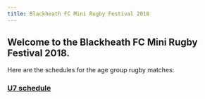 ```yaml
---
title: Blackheath FC Mini Rugby Festival 2018
---
```

## Welcome to the Blackheath FC Mini Rugby Festival 2018.

Here are the schedules for the age group rugby matches:

### [U7 schedule](/festival/u7) 
